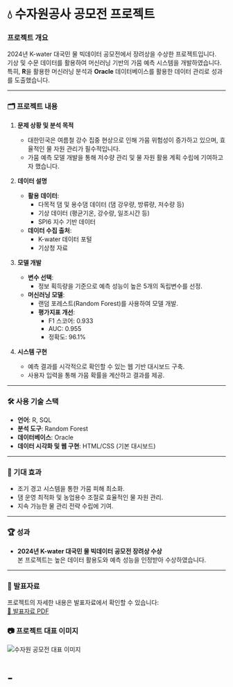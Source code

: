 # 💧 수자원공사 공모전 프로젝트

### 프로젝트 개요
2024년 K-water 대국민 물 빅데이터 공모전에서 장려상을 수상한 프로젝트입니다.  
기상 및 수문 데이터를 활용하여 머신러닝 기반의 가뭄 예측 시스템을 개발하였습니다.  
특히, **R**을 활용한 머신러닝 분석과 **Oracle** 데이터베이스를 활용한 데이터 관리로 성과를 도출했습니다.

---

### 🗂 프로젝트 내용

1. **문제 상황 및 분석 목적**
   - 대한민국은 여름철 강수 집중 현상으로 인해 가뭄 위험성이 증가하고 있으며, 효율적인 물 자원 관리가 필수적입니다.
   - 가뭄 예측 모델 개발을 통해 저수량 관리 및 물 자원 활용 계획 수립에 기여하고자 했습니다.

2. **데이터 설명**
   - **활용 데이터**:
     - 다목적 댐 및 용수댐 데이터 (댐 강우량, 방류량, 저수량 등)
     - 기상 데이터 (평균기온, 강수량, 일조시간 등)
     - SPI6 지수 기반 데이터
   - **데이터 수집 출처**:
     - K-water 데이터 포털
     - 기상청 자료

3. **모델 개발**
   - **변수 선택**:
     - 정보 획득량을 기준으로 예측 성능이 높은 5개의 독립변수를 선정.
   - **머신러닝 모델**:
     - 랜덤 포레스트(Random Forest)를 사용하여 모델 개발.
     - **평가지표 개선**:
       - F1 스코어: 0.933
       - AUC: 0.955
       - 정확도: 96.1%

4. **시스템 구현**
   - 예측 결과를 시각적으로 확인할 수 있는 웹 기반 대시보드 구축.
   - 사용자 입력을 통해 가뭄 확률을 계산하고 결과를 제공.

---

### 🛠 사용 기술 스택
- **언어**: R, SQL
- **분석 도구**: Random Forest
- **데이터베이스**: Oracle
- **데이터 시각화 및 웹 구현**: HTML/CSS (기본 대시보드)

---

### 📜 기대 효과
- 조기 경고 시스템을 통한 가뭄 피해 최소화.
- 댐 운영 최적화 및 농업용수 조절로 효율적인 물 자원 관리.
- 지속 가능한 물 관리 전략 수립에 기여.

---

### 🏆 성과
- **2024년 K-water 대국민 물 빅데이터 공모전 장려상 수상**  
  본 프로젝트는 높은 데이터 활용도와 예측 성능을 인정받아 수상하였습니다.

---

### 📄 발표자료
프로젝트의 자세한 내용은 발표자료에서 확인할 수 있습니다:  
[📂 발표자료 PDF]([발표자료.pdf](https://github.com/tjehdgus/-/blob/main/%EB%B0%9C%ED%91%9C%EC%9E%90%EB%A3%8C.pdf))


### 📷 프로젝트 대표 이미지
![수자원 공모전 대표 이미지](https://github.com/user-attachments/assets/your-image-link.jpg)
# -

